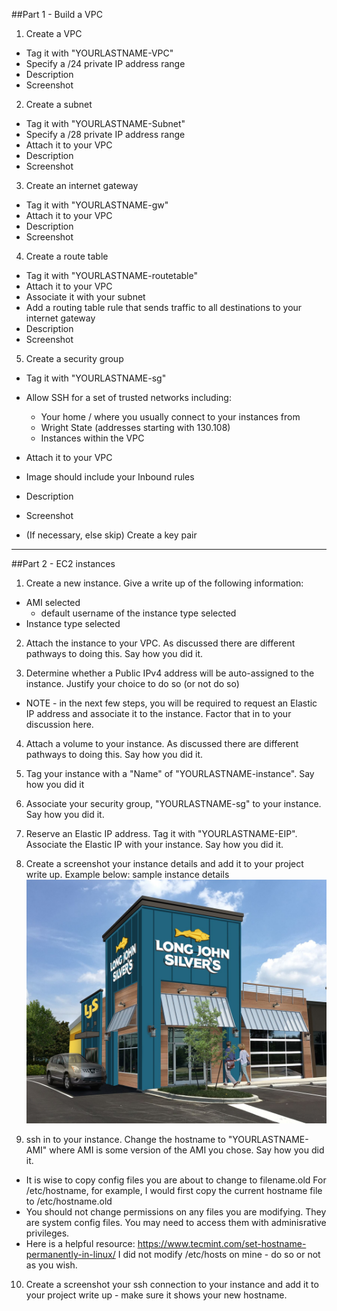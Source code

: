 ##Part 1 - Build a VPC
1. Create a VPC
  - Tag it with "YOURLASTNAME-VPC"
  - Specify a /24 private IP address range
  - Description
  - Screenshot 


2. Create a subnet

  - Tag it with "YOURLASTNAME-Subnet"
  - Specify a /28 private IP address range
  - Attach it to your VPC
  - Description
  - Screenshot


3. Create an internet gateway

  - Tag it with "YOURLASTNAME-gw"
  - Attach it to your VPC
  - Description
  - Screenshot


4. Create a route table

  - Tag it with "YOURLASTNAME-routetable"
  - Attach it to your VPC
  - Associate it with your subnet
  - Add a routing table rule that sends traffic to all destinations to your internet gateway
  - Description
  - Screenshot


5. Create a security group

  - Tag it with "YOURLASTNAME-sg"
  - Allow SSH for a set of trusted networks including:
    - Your home / where you usually connect to your instances from
    - Wright State (addresses starting with 130.108)
    - Instances within the VPC
  - Attach it to your VPC
  - Image should include your Inbound rules
  - Description
  - Screenshot


- (If necessary, else skip) Create a key pair


------------------------------------------------------------------

##Part 2 - EC2 instances
1. Create a new instance. Give a write up of the following information:
  - AMI selected
    - default username of the instance type selected
  - Instance type selected


2. Attach the instance to your VPC. As discussed there are different pathways to doing this. Say how you did it.


3. Determine whether a Public IPv4 address will be auto-assigned to the instance. Justify your choice to do so (or not do so)
  - NOTE - in the next few steps, you will be required to request an Elastic IP address and associate it to the instance. Factor that in to your discussion here.


4. Attach a volume to your instance. As discussed there are different pathways to doing this. Say how you did it.


5. Tag your instance with a "Name" of "YOURLASTNAME-instance". Say how you did it


6. Associate your security group, "YOURLASTNAME-sg" to your instance. Say how you did it.


7. Reserve an Elastic IP address. Tag it with "YOURLASTNAME-EIP". Associate the Elastic IP with your instance. Say how you did it.


8. Create a screenshot your instance details and add it to your project write up. Example below: sample instance details
![an oddly nice looking long john silvers](ljs.jpg)

9. ssh in to your instance. Change the hostname to "YOURLASTNAME-AMI" where AMI is some version of the AMI you chose. Say how you did it.
  - It is wise to copy config files you are about to change to filename.old For /etc/hostname, for example, I would first copy the current hostname file to /etc/hostname.old
  - You should not change permissions on any files you are modifying. They are system config files. You may need to access them with adminisrative privileges.
  - Here is a helpful resource: https://www.tecmint.com/set-hostname-permanently-in-linux/ I did not modify /etc/hosts on mine - do so or not as you wish.


10. Create a screenshot your ssh connection to your instance and add it to your project write up - make sure it shows your new hostname.

